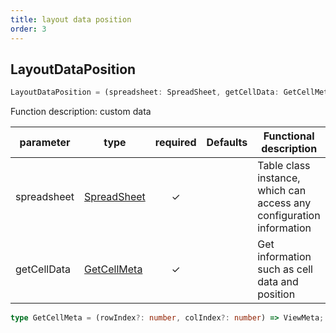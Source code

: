 ```yaml
---
title: layout data position
order: 3
---
```


## LayoutDataPosition

```js
LayoutDataPosition = (spreadsheet: SpreadSheet, getCellData: GetCellMeta) => GetCellMeta
```

Function description: custom data

| parameter   | type                                                | required | Defaults | Functional description                                               |
| ----------- | --------------------------------------------------- | :------: | -------- | -------------------------------------------------------------------- |
| spreadsheet | [SpreadSheet](/zh/docs/api/basic-class/spreadsheet) |     ✓    |          | Table class instance, which can access any configuration information |
| getCellData | [GetCellMeta](#viewmeta)                            |     ✓    |          | Get information such as cell data and position                       |

```ts
type GetCellMeta = (rowIndex?: number, colIndex?: number) => ViewMeta;
```
